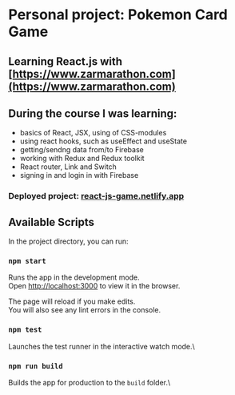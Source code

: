 # Personal project: Pokemon Card Game
## Learning React.js with [https://www.zarmarathon.com](https://www.zarmarathon.com)

## During the course I was learning:

* basics of React, JSX, using of CSS-modules
* using react hooks, such as useEffect and useState
* getting/sendng data from/to Firebase
* working with Redux and Redux toolkit
* React router, Link and Switch
* signing in and login in with Firebase

### Deployed project: [react-js-game.netlify.app](react-js-game.netlify.app)

## Available Scripts

In the project directory, you can run:

### `npm start`

Runs the app in the development mode.\
Open [http://localhost:3000](http://localhost:3000) to view it in the browser.

The page will reload if you make edits.\
You will also see any lint errors in the console.

### `npm test`

Launches the test runner in the interactive watch mode.\

### `npm run build`

Builds the app for production to the `build` folder.\


